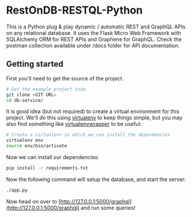 # RestOnDB-RESTQL-Python

This is a Python plug & play dynamic / automatic REST and GraphQL APIs on any relational database.
It uses the Flask Micro Web Framework with SQLAlchemy ORM for REST APIs and Graphene for GraphQL.
Check the postman collection available under /docs folder for API documentation.

Getting started
---------------

First you'll need to get the source of the project.

```bash
# Get the example project code
git clone <GIT URL>
cd db-service/
```

It is good idea (but not required) to create a virtual environment
for this project. We'll do this using
[virtualenv](http://docs.python-guide.org/en/latest/dev/virtualenvs/)
to keep things simple,
but you may also find something like
[virtualenvwrapper](https://virtualenvwrapper.readthedocs.org/en/latest/)
to be useful:

```bash
# Create a virtualenv in which we can install the dependencies
virtualenv env
source env/bin/activate
```

Now we can install our dependencies:

```bash
pip install -r requirements.txt
```

Now the following command will setup the database, and start the server:

```bash
./app.py

```


Now head on over to
[http://127.0.0.1:5000/graphql](http://127.0.0.1:5000/graphql)
and run some queries!
